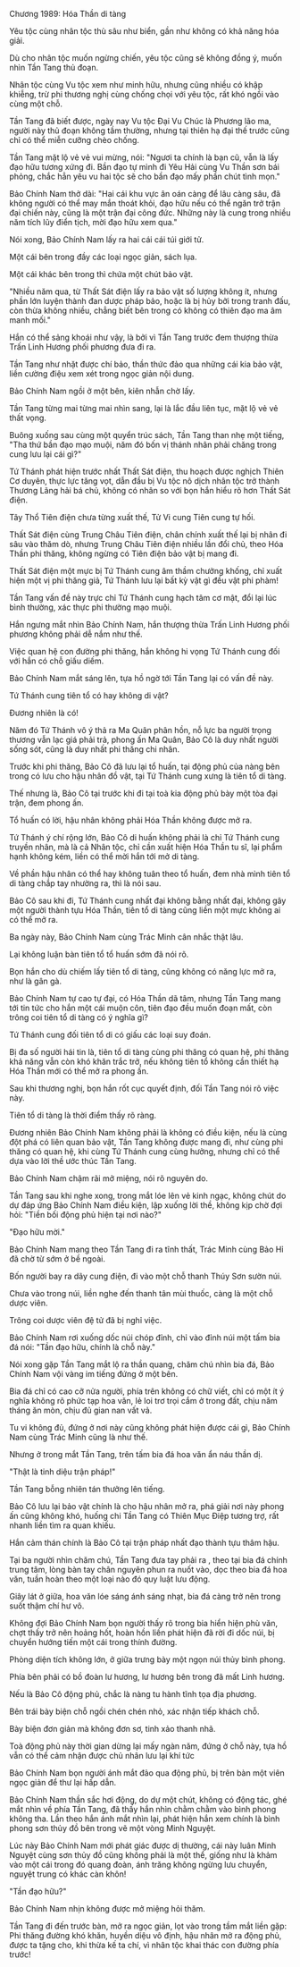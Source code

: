 




Chương 1989: Hóa Thần di tàng


Yêu tộc cùng nhân tộc thù sâu như biển, gần như không có khả năng hóa giải.

Dù cho nhân tộc muốn ngừng chiến, yêu tộc cũng sẽ không đồng ý, muốn nhìn Tần Tang thủ đoạn.

Nhân tộc cùng Vu tộc xem như minh hữu, nhưng cũng nhiều có khập khiễng, trừ phi thương nghị cùng chống chọi với yêu tộc, rất khó ngồi vào cùng một chỗ.

Tần Tang đã biết được, ngày nay Vu tộc Đại Vu Chúc là Phương lão ma, người này thủ đoạn không tầm thường, nhưng tại thiên hạ đại thế trước cũng chỉ có thể miễn cưỡng chèo chống.

Tần Tang mặt lộ vẻ vẻ vui mừng, nói: "Ngươi ta chính là bạn cũ, vẫn là lấy đạo hữu tương xứng đi. Bần đạo tự mình đi Yêu Hải cùng Vu Thần sơn bái phỏng, chắc hẳn yêu vu hai tộc sẽ cho bần đạo mấy phần chút tình mọn."

Bảo Chính Nam thở dài: "Hai cái khu vực ân oán càng để lâu càng sâu, đã không người có thể may mắn thoát khỏi, đạo hữu nếu có thể ngăn trở trận đại chiến này, cũng là một trận đại công đức. Những này là cung trong nhiều năm tích lũy điển tịch, mời đạo hữu xem qua."

Nói xong, Bảo Chính Nam lấy ra hai cái cái túi giới tử.

Một cái bên trong đầy các loại ngọc giản, sách lụa.

Một cái khác bên trong thì chứa một chút bảo vật.

"Nhiều năm qua, từ Thất Sát điện lấy ra bảo vật số lượng không ít, nhưng phần lớn luyện thành đan dược pháp bảo, hoặc là bị hủy bởi trong tranh đấu, còn thừa không nhiều, chẳng biết bên trong có không có thiên đạo ma âm manh mối."

Hắn có thể sảng khoái như vậy, là bởi vì Tần Tang trước đem thượng thừa Trấn Linh Hương phối phương đưa đi ra.

Tần Tang như nhặt được chí bảo, thần thức đảo qua những cái kia bảo vật, liền cường điệu xem xét trong ngọc giản nội dung.

Bảo Chính Nam ngồi ở một bên, kiên nhẫn chờ lấy.

Tần Tang từng mai từng mai nhìn sang, lại là lắc đầu liên tục, mặt lộ vẻ vẻ thất vọng.

Buông xuống sau cùng một quyển trúc sách, Tần Tang than nhẹ một tiếng, "Tha thứ bần đạo mạo muội, năm đó bốn vị thánh nhân phải chăng trong cung lưu lại cái gì?"

Tứ Thánh phát hiện trước nhất Thất Sát điện, thu hoạch được nghịch Thiên Cơ duyên, thực lực tăng vọt, dẫn đầu bị Vu tộc nô dịch nhân tộc trở thành Thương Lãng hải bá chủ, không có nhân so với bọn hắn hiểu rõ hơn Thất Sát điện.

Tây Thổ Tiên điện chưa từng xuất thế, Tử Vi cung Tiên cung tự hối.

Thất Sát điện cùng Trung Châu Tiên điện, chân chính xuất thế lại bị nhân đi sâu vào thăm dò, nhưng Trung Châu Tiên điện nhiều lần đổi chủ, theo Hóa Thần phi thăng, không ngừng có Tiên điện bảo vật bị mang đi.

Thất Sát điện một mực bị Tứ Thánh cung âm thầm chưởng khống, chỉ xuất hiện một vị phi thăng giả, Tứ Thánh lưu lại bất kỳ vật gì đều vật phi phàm!

Tần Tang vấn đề này trực chỉ Tứ Thánh cung hạch tâm cơ mật, đổi lại lúc bình thường, xác thực phi thường mạo muội.

Hắn ngưng mắt nhìn Bảo Chính Nam, hắn thượng thừa Trấn Linh Hương phối phương không phải dễ nắm như thế.

Việc quan hệ con đường phi thăng, hắn không hi vọng Tứ Thánh cung đối với hắn có chỗ giấu diếm.

Bảo Chính Nam mắt sáng lên, tựa hồ ngờ tới Tần Tang lại có vấn đề này.

Tứ Thánh cung tiên tổ có hay không di vật?

Đương nhiên là có!

Năm đó Tứ Thánh vô ý thả ra Ma Quân phân hồn, nỗ lực ba người trọng thương vẫn lạc giá phải trả, phong ấn Ma Quân, Bảo Cô là duy nhất người sống sót, cũng là duy nhất phi thăng chi nhân.

Trước khi phi thăng, Bảo Cô đã lưu lại tổ huấn, tại động phủ của nàng bên trong có lưu cho hậu nhân đồ vật, tại Tứ Thánh cung xưng là tiên tổ di tàng.

Thế nhưng là, Bảo Cô tại trước khi đi tại toà kia động phủ bày một tòa đại trận, đem phong ấn.

Tổ huấn có lời, hậu nhân không phải Hóa Thần không được mở ra.

Tứ Thánh ý chí rộng lớn, Bảo Cô di huấn không phải là chỉ Tứ Thánh cung truyền nhân, mà là cả Nhân tộc, chỉ cần xuất hiện Hóa Thần tu sĩ, lại phẩm hạnh không kém, liền có thể mời hắn tới mở di tàng.

Về phần hậu nhân có thể hay không tuân theo tổ huấn, đem nhà mình tiên tổ di tàng chắp tay nhường ra, thì là nói sau.

Bảo Cô sau khi đi, Tứ Thánh cung nhất đại không bằng nhất đại, không gây một người thành tựu Hóa Thần, tiên tổ di tàng cũng liền một mực không ai có thể mở ra.

Ba ngày này, Bảo Chính Nam cùng Trác Minh cân nhắc thật lâu.

Lại không luận bàn tiên tổ tổ huấn sớm đã nói rõ.

Bọn hắn cho dù chiếm lấy tiên tổ di tàng, cũng không có năng lực mở ra, như là gân gà.

Bảo Chính Nam tự cao tự đại, có Hóa Thần dã tâm, nhưng Tần Tang mang tới tin tức cho hắn một cái muộn côn, tiên đạo đều muốn đoạn mất, còn trông coi tiên tổ di tàng có ý nghĩa gì?

Tứ Thánh cung đối tiên tổ di có giấu các loại suy đoán.

Bị đa số người hái tin là, tiên tổ di tàng cùng phi thăng có quan hệ, phi thăng khả năng vẫn còn khó khăn trắc trở, nếu không tiên tổ không cần thiết hạ Hóa Thần mới có thể mở ra phong ấn.

Sau khi thương nghị, bọn hắn rốt cục quyết định, đối Tần Tang nói rõ việc này.

Tiên tổ di tàng là thời điểm thấy rõ ràng.

Đương nhiên Bảo Chính Nam không phải là không có điều kiện, nếu là cùng đột phá có liên quan bảo vật, Tần Tang không được mang đi, như cùng phi thăng có quan hệ, khi cùng Tứ Thánh cung cùng hưởng, nhưng chỉ có thể dựa vào lời thề ước thúc Tần Tang.

Bảo Chính Nam chậm rãi mở miệng, nói rõ nguyên do.

Tần Tang sau khi nghe xong, trong mắt lóe lên vẻ kinh ngạc, không chút do dự đáp ứng Bảo Chính Nam điều kiện, lập xuống lời thề, không kịp chờ đợi hỏi: "Tiền bối động phủ hiện tại nơi nào?"

"Đạo hữu mời."

Bảo Chính Nam mang theo Tần Tang đi ra tĩnh thất, Trác Minh cùng Bảo Hỉ đã chờ từ sớm ở bề ngoài.

Bốn người bay ra dãy cung điện, đi vào một chỗ thanh Thúy Sơn sườn núi.

Chưa vào trong núi, liền nghe đến thanh tân mùi thuốc, càng là một chỗ dược viên.

Trông coi dược viên đệ tử đã bị nghỉ việc.

Bảo Chính Nam rơi xuống dốc núi chóp đỉnh, chỉ vào đỉnh núi một tấm bia đá nói: "Tần đạo hữu, chính là chỗ này."

Nói xong gặp Tần Tang mắt lộ ra thần quang, chăm chú nhìn bia đá, Bảo Chính Nam vội vàng im tiếng đứng ở một bên.

Bia đá chỉ có cao cỡ nửa người, phía trên không có chữ viết, chỉ có một ít ý nghĩa không rõ phức tạp hoa văn, lẻ loi trơ trọi cắm ở trong đất, chịu năm tháng ăn mòn, chịu đủ gian nan vất vả.

Tu vi không đủ, đứng ở nơi này cũng không phát hiện được cái gì, Bảo Chính Nam cùng Trác Minh cũng là như thế.

Nhưng ở trong mắt Tần Tang, trên tấm bia đá hoa văn ẩn náu thần dị.

"Thật là tinh diệu trận pháp!"

Tần Tang bỗng nhiên tán thưởng lên tiếng.

Bảo Cô lưu lại bảo vật chính là cho hậu nhân mở ra, phá giải nơi này phong ấn cũng không khó, huống chi Tần Tang có Thiên Mục Điệp tương trợ, rất nhanh liền tìm ra quan khiếu.

Hắn cảm thán chính là Bảo Cô tại trận pháp nhất đạo thành tựu thâm hậu.

Tại ba người nhìn chăm chú, Tần Tang đưa tay phải ra , theo tại bia đá chính trung tâm, lòng bàn tay chân nguyên phun ra nuốt vào, dọc theo bia đá hoa văn, tuần hoàn theo một loại nào đó quy luật lưu động.

Giây lát ở giữa, hoa văn lóe sáng ánh sáng nhạt, bia đá càng trở nên trong suốt thậm chí hư vô.

Không đợi Bảo Chính Nam bọn người thấy rõ trong bia hiển hiện phù văn, chợt thấy trở nên hoảng hốt, hoàn hồn liền phát hiện đã rời đi dốc núi, bị chuyển hướng tiến một cái trong thính đường.

Phòng diện tích không lớn, ở giữa trưng bày một ngọn núi thủy bình phong.

Phía bên phải có bồ đoàn lư hương, lư hương bên trong đã mất Linh hương.

Nếu là Bảo Cô động phủ, chắc là nàng tu hành tĩnh tọa địa phương.

Bên trái bày biện chỗ ngồi chén chén nhỏ, xác nhận tiếp khách chỗ.

Bày biện đơn giản mà không đơn sơ, tinh xảo thanh nhã.

Toà động phủ này thời gian dừng lại mấy ngàn năm, đứng ở chỗ này, tựa hồ vẫn có thể cảm nhận được chủ nhân lưu lại khí tức

Bảo Chính Nam bọn người ánh mắt đảo qua động phủ, bị trên bàn một viên ngọc giản để thư lại hấp dẫn.

Bảo Chính Nam thần sắc hơi động, do dự một chút, không có động tác, ghé mắt nhìn về phía Tần Tang, đã thấy hắn nhìn chằm chằm vào bình phong không tha. Lần theo hắn ánh mắt nhìn lại, phát hiện hắn xem chính là bình phong sơn thủy đồ bên trong vẽ một vòng Minh Nguyệt.

Lúc này Bảo Chính Nam mới phát giác được dị thường, cái này luân Minh Nguyệt cùng sơn thủy đồ cũng không phải là một thể, giống như là khảm vào một cái trong đó quang đoàn, ánh trăng không ngừng lưu chuyển, nguyệt trung có khác càn khôn!

"Tần đạo hữu?"

Bảo Chính Nam nhịn không được mở miệng hỏi thăm.

Tần Tang đi đến trước bàn, mở ra ngọc giản, lọt vào trong tầm mắt liền gặp: Phi thăng đường khó khăn, huyền diệu vô định, hậu nhân mở ra động phủ, được ta tặng cho, khi thừa kế ta chí, vì nhân tộc khai thác con đường phía trước!




